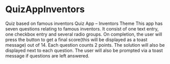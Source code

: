 # QuizAppInventors
Quiz based on famous inventors
Quiz App – Inventors Theme
This app has seven questions relating to famous inventors. It consist of one text entry, one checkbox entry and several radio groups. 
On completion, the user will press the button to get a final score(this will be displayed as a toast message) out of 14. 
Each question counts 2 points. The solution will also be displayed next to each question.
The user will also be prompted via a toast message if questions are left answered.
